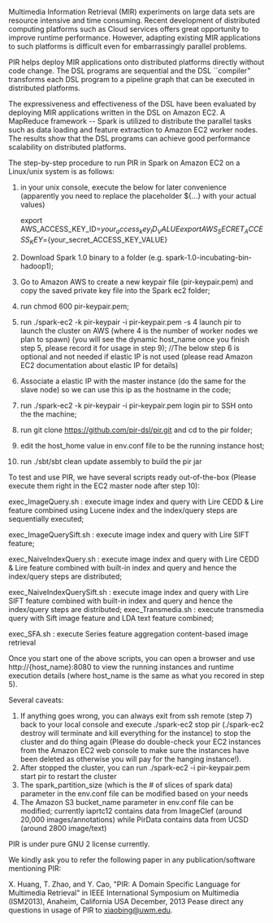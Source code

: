 Multimedia Information Retrieval (MIR) experiments on large data sets are resource intensive and time consuming. Recent development of distributed computing platforms such as Cloud services offers great opportunity to improve runtime performance. However, adapting existing MIR applications to such platforms is difficult even for embarrassingly parallel problems.

PIR helps deploy MIR applications onto distributed platforms directly without code change. The DSL programs are sequential and the DSL ``compiler" transforms each DSL program to a pipeline graph that can be executed in distributed platforms.

The expressiveness and effectiveness of the DSL have been evaluated by deploying MIR applications written in the DSL on Amazon EC2. A MapReduce framework -- Spark is utilized to distribute the parallel tasks such as data loading and feature extraction to Amazon EC2 worker nodes. The results show that the DSL programs can achieve good performance scalability on distributed platforms.

The step-by-step procedure to run PIR in Spark on Amazon EC2 on a Linux/unix system is as follows:

1. in your unix console, execute the below for later convenience (apparently you need to replace the placeholder ${...} with your actual values)

	export AWS_ACCESS_KEY_ID=${your_access_key_ID_VALUE}
	export AWS_SECRET_ACCESS_KEY=${your_secret_ACCESS_KEY_VALUE}

2. Download Spark 1.0 binary to a folder (e.g. spark-1.0-incubating-bin-hadoop1);
3. Go to Amazon AWS to create a new keypair file (pir-keypair.pem) and copy the saved private key file into the Spark ec2 folder;
4. run chmod 600 pir-keypair.pem;
5. run ./spark-ec2 -k pir-keypair -i pir-keypair.pem -s 4 launch pir to launch the cluster on AWS (where 4 is the number of worker nodes we plan to spawn)
(you will see the dynamic host_name once you finish step 5, please record it for usage in step 9);
//The below step 6 is optional and not needed if elastic IP is not used (please read Amazon EC2 documentation about elastic IP for details)
6. Associate a elastic IP with the master instance (do the same for the slave node) so we can use this ip as the hostname in the code;
7. run ./spark-ec2 -k pir-keypair -i pir-keypair.pem login pir to SSH onto the the machine;
8. run git clone https://github.com/pir-dsl/pir.git and cd to the pir folder;
9. edit the host_home value in env.conf file to be the running instance host; 
10. run ./sbt/sbt clean update assembly to build the pir jar

To test and use PIR, we have several scripts ready out-of-the-box (Please execute them right in the EC2 master node after step 10):

exec_ImageQuery.sh 
		: execute image index and query with Lire CEDD & Lire feature combined using Lucene index and the index/query steps are sequentially executed;

exec_ImageQuerySift.sh 
		: execute image index and query with Lire SIFT feature;

exec_NaiveIndexQuery.sh
		: execute image index and query with Lire CEDD & Lire feature combined with built-in index and query and hence the index/query steps are distributed;

exec_NaiveIndexQuerySift.sh
		: execute image index and query with Lire SIFT feature combined with built-in index and query and hence the index/query steps are distributed;
exec_Transmedia.sh
		: execute transmedia query with Sift image feature and LDA text feature combined;

exec_SFA.sh
		: execute Series feature aggregation content-based image retrieval

Once you start one of the above scripts, you can open a browser and use http://{host_name}:8080 to view the running instances and runtime execution details (where host_name is the same as what you recored in step 5). 

Several caveats: 
1. If anything goes wrong, you can always exit from ssh remote (step 7) back to your local console and execute  ./spark-ec2 stop pir (./spark-ec2 destroy will terminate and kill everything for the instance) to stop the cluster and do thing again 
(Please do double-check your EC2 instances from the Amazon EC2 web console to make sure the instances have been deleted as otherwise you will pay for the hanging instance!).
2. After stopped the cluster, you can run ./spark-ec2 -i pir-keypair.pem start pir to restart the cluster
3. The spark_partition_size (which is the # of slices of spark data) parameter in the env.conf file can be modified based on your needs 
4. The Amazon S3 bucket_name parameter in env.conf file can be modified; currently iaprtc12 contains data from ImageClef (around 20,000 images/annotations)  while PirData contains data from UCSD (around 2800 image/text) 
 
PIR is under pure GNU 2 license currently. 

We kindly ask you to refer the following paper in any publication/software mentioning PIR:

X. Huang, T. Zhao, and Y. Cao, "PIR: A Domain Specific Language for Multimedia Retrieval" in
IEEE International Symposium on Multimedia (ISM2013), Anaheim, California USA  December, 2013
Pease direct any questions in usage of PIR to xiaobing@uwm.edu.
